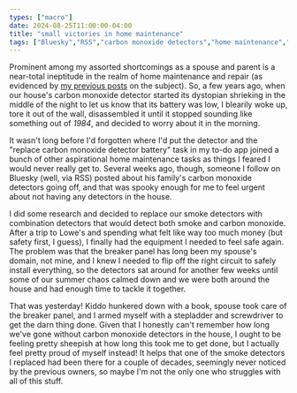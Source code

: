 ```yaml
---
types: ["macro"]
date: 2024-08-25T11:00:00-04:00
title: "small victories in home maintenance"
tags: ["Bluesky","RSS","carbon monoxide detectors","home maintenance","home repair","home ownership"]
---
```

Prominent among my assorted shortcomings as a spouse and parent is a near-total ineptitude in the realm of home maintenance and repair (as evidenced by [my previous posts](https://spencergreenhalgh.com/tags/home-maintenance/) on the subject). So, a few years ago, when our house's carbon monoxide detector started its dystopian shrieking in the middle of the night to let us know that its battery was low, I blearily woke up, tore it out of the wall, disassembled it until it stopped sounding like something out of *1984*, and decided to worry about it in the morning.

It wasn't long before I'd forgotten where I'd put the detector and the "replace carbon monoxide detector battery" task in my to-do app joined a bunch of other aspirational home maintenance tasks as things I feared I would never really get to. Several weeks ago, though, someone I follow on Bluesky (well, via RSS) posted about his family's carbon monoxide detectors going off, and that was spooky enough for me to feel urgent about not having any detectors in the house.

I did some research and decided to replace our smoke detectors with combination detectors that would detect both smoke and carbon monoxide. After a trip to Lowe's and spending what felt like way too much money (but safety first, I guess), I finally had the equipment I needed to feel safe again. The problem was that the breaker panel has long been my spouse's domain, not mine, and I knew I needed to flip off the right circuit to safely install everything, so the detectors sat around for another few weeks until some of our summer chaos calmed down and we were both around the house and had enough time to tackle it together.

That was yesterday! Kiddo hunkered down with a book, spouse took care of the breaker panel, and I armed myself with a stepladder and screwdriver to get the darn thing done. Given that I honestly can't remember how long we've gone without carbon monoxide detectors in the house, I ought to be feeling pretty sheepish at how long this took me to get done, but I actually feel pretty proud of myself instead! It helps that one of the smoke detectors I replaced had been there for a couple of decades, seemingly never noticed by the previous owners, so maybe I'm not the only one who struggles with all of this stuff.
